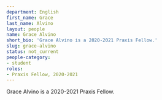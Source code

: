 ```yaml
---
department: English
first_name: Grace
last_name: Alvino
layout: people
name: Grace Alvino
short_bio: 'Grace Alvino is a 2020-2021 Praxis Fellow.'
slug: grace-alvino
status: not_current
people-category:
- student
roles:
- Praxis Fellow, 2020-2021
---
```

Grace Alvino is a 2020-2021 Praxis Fellow.